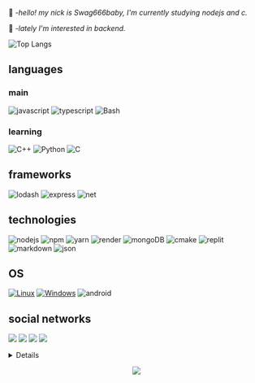 🦄 -*hello! my nick is Swag666baby, I'm currently studying nodejs and c.*

💠 -*lately I'm interested in backend.*

![Top Langs](https://github-readme-stats.vercel.app/api/top-langs/?username=Swag666baby&layout=compact&theme=radical)


## languages 
<p align="">

  ### main
  ![javascript](https://img.shields.io/badge/javascript-black?style=for-the-badge&logo=javascript)
![typescript](https://img.shields.io/badge/TypeScript-007ACC?style=for-the-badge&logo=typescript&logoColor=white)
![Bash](https://img.shields.io/badge/bash-black?style=for-the-badge&logo=gnu-bash&logoColor=white)

  ### learning 
![C++](https://img.shields.io/badge/c++-black?style=for-the-badge&logo=cplusplus)
![Python](https://img.shields.io/badge/python-black?style=for-the-badge&logo=python)
![C](https://img.shields.io/badge/c-black?style=for-the-badge&logo=c)

## frameworks 
![lodash](https://img.shields.io/badge/Lodash-3492FF?style=for-the-badge&logo=lodash&logoColor=white)
![express](https://img.shields.io/badge/Express.js-000000?style=for-the-badge&logo=express&logoColor=white)
![net](https://img.shields.io/badge/.NET-512BD4?style=for-the-badge&logo=dotnet&logoColor=white)

## technologies 
![nodejs](https://img.shields.io/badge/Node.js-339933?style=for-the-badge&logo=nodedotjs&logoColor=white)
![npm](https://img.shields.io/badge/npm-CB3837?style=for-the-badge&logo=npm&logoColor=white)
![yarn](https://img.shields.io/badge/Yarn-2C8EBB?style=for-the-badge&logo=yarn&logoColor=white)
![render](https://img.shields.io/badge/Render-46E3B7?style=for-the-badge&logo=render&logoColor=white)
![mongoDB](https://img.shields.io/badge/MongoDB-4EA94B?style=for-the-badge&logo=mongodb&logoColor=white)
![cmake](https://img.shields.io/badge/CMake-064F8C?style=for-the-badge&logo=cmake&logoColor=white)
![replit](https://img.shields.io/badge/replit-667881?style=for-the-badge&logo=replit&logoColor=white)
![markdown](https://img.shields.io/badge/Markdown-000000?style=for-the-badge&logo=markdown&logoColor=white)
![json](https://img.shields.io/badge/json-5E5C5C?style=for-the-badge&logo=json&logoColor=white)

## OS
[![Linux](https://img.shields.io/badge/linux-black?style=for-the-badge&logo=Linux)](https://github.com/wervlad)
[![Windows](https://img.shields.io/badge/Windows-black?style=for-the-badge&logo=Windows)](https://github.com/wervlad)
![android](https://img.shields.io/badge/Android-3DDC84?style=for-the-badge&logo=android&logoColor=white)

## social networks 
  <a href="https://wa.me/556294530374"><img src="https://img.shields.io/badge/WhatsApp-25D366?style=for-the-badge&logo=whatsapp&logoColor=white"></a>
  <a href="https://github.com/Swag666baby/"><img src="https://img.shields.io/badge/GitHub-100000?style=for-the-badge&logo=github&logoColor=white"></a>
<a href="https://www.npmjs.com/~swag666baby"><img
src=https://camo.githubusercontent.com/b47580b7e8e0b4ce9bb718070140318f72d316a0c88e0dd53a5ac4b0bdfc755e/68747470733a2f2f696d672e736869656c64732e696f2f62616467652f4e504d2d2532333030303030302e7376673f7374796c653d666f722d7468652d6261646765266c6f676f3d6e706d266c6f676f436f6c6f723d7768697465></a>
![](https://img.shields.io/badge/Discord-5865F2?style=for-the-badge&logo=discord&logoColor=white)

<details>
<p align="center">
  <a href="https://github.com/Swag666baby">
    <img src="http://github-profile-summary-cards.vercel.app/api/cards/profile-details?username=Swag666baby&theme=transparent" />
  </a>
  <a href="https://github.com/Swag666baby">
    <img src="https://github-readme-streak-stats.herokuapp.com/?user=Swag666baby&hide_border=true&card_width=338&theme=transparent" />
  </a>
  <a href="https://github.com/Swag666baby">
    <img src="http://github-profile-summary-cards.vercel.app/api/cards/stats?username=Swag666baby&theme=transparent" />
  </a>
</p>
</details>

<p align="center">
  <a href="https://github.com/Swag666baby">
    <img src="https://komarev.com/ghpvc/?username=Swag666baby&color=blue&style=flat)" />
  </a>
</p>
 
